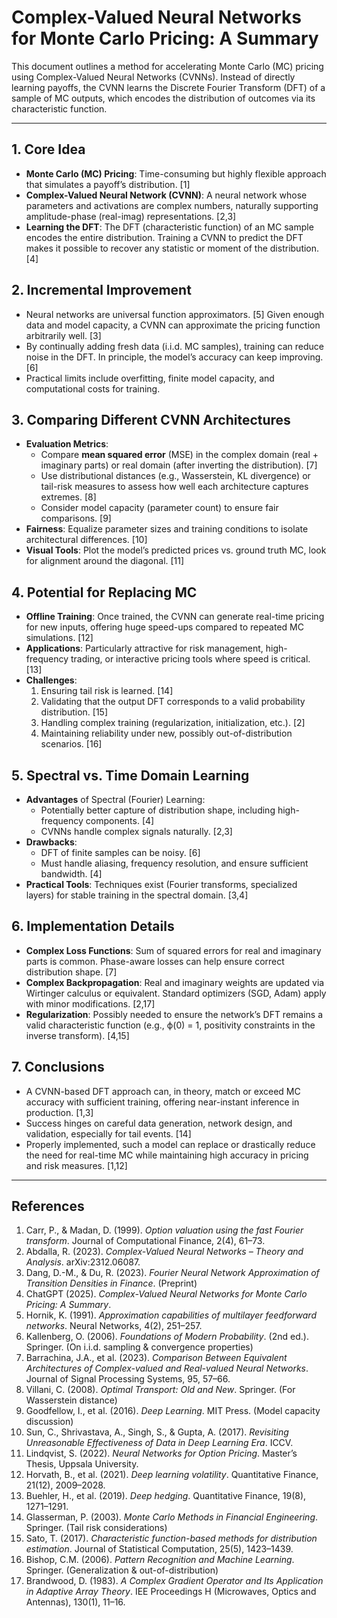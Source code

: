 # Complex-Valued Neural Networks for Monte Carlo Pricing: A Summary

This document outlines a method for accelerating Monte Carlo (MC) pricing using Complex-Valued Neural Networks (CVNNs). Instead of directly learning payoffs, the CVNN learns the Discrete Fourier Transform (DFT) of a sample of MC outputs, which encodes the distribution of outcomes via its characteristic function.

---

## 1. Core Idea

- **Monte Carlo (MC) Pricing**: Time-consuming but highly flexible approach that simulates a payoff’s distribution. [1]
- **Complex-Valued Neural Network (CVNN)**: A neural network whose parameters and activations are complex numbers, naturally supporting amplitude-phase (real-imag) representations. [2,3]
- **Learning the DFT**: The DFT (characteristic function) of an MC sample encodes the entire distribution. Training a CVNN to predict the DFT makes it possible to recover any statistic or moment of the distribution. [4]

## 2. Incremental Improvement

- Neural networks are universal function approximators. [5] Given enough data and model capacity, a CVNN can approximate the pricing function arbitrarily well. [3]
- By continually adding fresh data (i.i.d. MC samples), training can reduce noise in the DFT. In principle, the model’s accuracy can keep improving. [6]
- Practical limits include overfitting, finite model capacity, and computational costs for training.

## 3. Comparing Different CVNN Architectures

- **Evaluation Metrics**:
  - Compare **mean squared error** (MSE) in the complex domain (real + imaginary parts) or real domain (after inverting the distribution). [7]
  - Use distributional distances (e.g., Wasserstein, KL divergence) or tail-risk measures to assess how well each architecture captures extremes. [8]
  - Consider model capacity (parameter count) to ensure fair comparisons. [9]
- **Fairness**: Equalize parameter sizes and training conditions to isolate architectural differences. [10]
- **Visual Tools**: Plot the model’s predicted prices vs. ground truth MC, look for alignment around the diagonal. [11]

## 4. Potential for Replacing MC

- **Offline Training**: Once trained, the CVNN can generate real-time pricing for new inputs, offering huge speed-ups compared to repeated MC simulations. [12]
- **Applications**: Particularly attractive for risk management, high-frequency trading, or interactive pricing tools where speed is critical. [13]
- **Challenges**:
  1. Ensuring tail risk is learned. [14]
  2. Validating that the output DFT corresponds to a valid probability distribution. [15]
  3. Handling complex training (regularization, initialization, etc.). [2]
  4. Maintaining reliability under new, possibly out-of-distribution scenarios. [16]

## 5. Spectral vs. Time Domain Learning

- **Advantages** of Spectral (Fourier) Learning:
  - Potentially better capture of distribution shape, including high-frequency components. [4]
  - CVNNs handle complex signals naturally. [2,3]
- **Drawbacks**:
  - DFT of finite samples can be noisy. [6]
  - Must handle aliasing, frequency resolution, and ensure sufficient bandwidth. [4]
- **Practical Tools**: Techniques exist (Fourier transforms, specialized layers) for stable training in the spectral domain. [3,4]

## 6. Implementation Details

- **Complex Loss Functions**: Sum of squared errors for real and imaginary parts is common. Phase-aware losses can help ensure correct distribution shape. [7]
- **Complex Backpropagation**: Real and imaginary weights are updated via Wirtinger calculus or equivalent. Standard optimizers (SGD, Adam) apply with minor modifications. [2,17]
- **Regularization**: Possibly needed to ensure the network’s DFT remains a valid characteristic function (e.g., ϕ(0) = 1, positivity constraints in the inverse transform). [4,15]

## 7. Conclusions

- A CVNN-based DFT approach can, in theory, match or exceed MC accuracy with sufficient training, offering near-instant inference in production. [1,3]
- Success hinges on careful data generation, network design, and validation, especially for tail events. [14]
- Properly implemented, such a model can replace or drastically reduce the need for real-time MC while maintaining high accuracy in pricing and risk measures. [1,12]

---

## References

1. Carr, P., & Madan, D. (1999). *Option valuation using the fast Fourier transform*. Journal of Computational Finance, 2(4), 61–73.  
2. Abdalla, R. (2023). *Complex-Valued Neural Networks – Theory and Analysis*. arXiv:2312.06087.  
3. Dang, D.-M., & Du, R. (2023). *Fourier Neural Network Approximation of Transition Densities in Finance*. (Preprint)  
4. ChatGPT (2025). *Complex-Valued Neural Networks for Monte Carlo Pricing: A Summary*.  
5. Hornik, K. (1991). *Approximation capabilities of multilayer feedforward networks*. Neural Networks, 4(2), 251–257.  
6. Kallenberg, O. (2006). *Foundations of Modern Probability*. (2nd ed.). Springer. (On i.i.d. sampling & convergence properties)  
7. Barrachina, J.A., et al. (2023). *Comparison Between Equivalent Architectures of Complex-valued and Real-valued Neural Networks*. Journal of Signal Processing Systems, 95, 57–66.  
8. Villani, C. (2008). *Optimal Transport: Old and New*. Springer. (For Wasserstein distance)  
9. Goodfellow, I., et al. (2016). *Deep Learning*. MIT Press. (Model capacity discussion)  
10. Sun, C., Shrivastava, A., Singh, S., & Gupta, A. (2017). *Revisiting Unreasonable Effectiveness of Data in Deep Learning Era*. ICCV.  
11. Lindqvist, S. (2022). *Neural Networks for Option Pricing*. Master’s Thesis, Uppsala University.  
12. Horvath, B., et al. (2021). *Deep learning volatility*. Quantitative Finance, 21(12), 2009–2028.  
13. Buehler, H., et al. (2019). *Deep hedging*. Quantitative Finance, 19(8), 1271–1291.  
14. Glasserman, P. (2003). *Monte Carlo Methods in Financial Engineering*. Springer. (Tail risk considerations)  
15. Sato, T. (2017). *Characteristic function-based methods for distribution estimation*. Journal of Statistical Computation, 25(5), 1423–1439.  
16. Bishop, C.M. (2006). *Pattern Recognition and Machine Learning*. Springer. (Generalization & out-of-distribution)  
17. Brandwood, D. (1983). *A Complex Gradient Operator and Its Application in Adaptive Array Theory*. IEE Proceedings H (Microwaves, Optics and Antennas), 130(1), 11–16.  